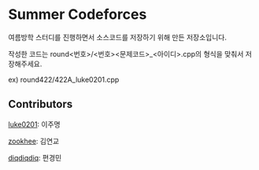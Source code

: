 # Summer Codeforces

여름방학 스터디를 진행하면서 소스코드를 저장하기 위해 만든 저장소입니다.

작성한 코드는 round\<번호\>/\<번호\>\<문제코드\>\_\<아이디\>.cpp의 형식을 맞춰서 저장해주세요.

ex) round422/422A\_luke0201.cpp

## Contributors

[luke0201](https://github.com/luke0201): 이주명

[zookhee](https://github.com/zookhee): 김연교

[diqdiqdiq](https://github.com/peter1201): 편경민
